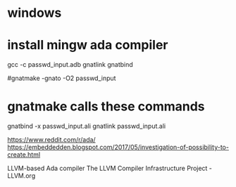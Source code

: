 # windows
# install mingw ada compiler
gcc -c passwd_input.adb
gnatlink
gnatbind

#gnatmake -gnato -O2 passwd_input

# gnatmake calls these commands
gnatbind -x passwd_input.ali
gnatlink passwd_input.ali

https://www.reddit.com/r/ada/
https://embeddedden.blogspot.com/2017/05/investigation-of-possibility-to-create.html

LLVM-based Ada compiler
The LLVM Compiler Infrastructure Project - LLVM.org
